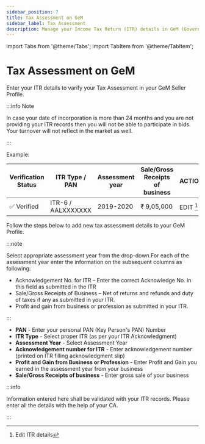 ```yaml
---
sidebar_position: 7
title: Tax Assessment on GeM
sidebar_label: Tax Assessment
description: Manage your Income Tax Return (ITR) details in GeM (Government e-Marketplace) Seller Profile
---
```


import Tabs from '@theme/Tabs';
import TabItem from '@theme/TabItem';

# Tax Assessment on GeM
Enter your ITR details to varify your Tax Assessment in your GeM Seller Profile.

:::info Note

In case your date of incorporation is more than 24 months and you are not providing your ITR records then you will not be able to participate in bids. Your turnover will not reflect in the market as well.

:::

<Tabs>
<TabItem value="Manage Tax Assessment" label="Manage Tax Assessment">

Example:

| Verification Status | ITR Type / PAN | Assessment year | Sale/Gross Receipts of business | ACTION |
| ----------- | ----------- | ----------- | ----------- | ----------- |
| :white_check_mark: Verified | ITR-6 / AALXXXXXXX | 2019-2020 | ₹ 9,05,000 |  EDIT [^1]

</TabItem>
<TabItem value="Add new Tax Assessment" label="Add new Tax Assessment">

Follow the steps below to add new tax assessment details to your GeM Profile.

:::note

Select appropriate assessment year from the drop-down.For each of the assessment year enter the information on the subsequent columns as following:
- Acknowledgement No. for ITR – Enter the correct Acknowledge No. in this field as submitted in the ITR
- Sale/Gross Receipts of Business – Net of returns and refunds and duty of taxes if any as submitted in your ITR.
- Profit and gain from business or profession as submitted in your ITR.

:::

- **PAN** - Enter your personal PAN (Key Person's PAN) Number
- **ITR Type** - Select proper ITR (as per your ITR Acknowledgment)
- **Assessment Year** - Select Assessment Year
- **Acknowledgement number for ITR** - Enter acknowledgement number (printed on ITR filling acknowledgment slip)
- **Profit and Gain from Business or Profession** - Enter Profit and Gain you earned in the assessment year from your business
- **Sale/Gross Receipts of business** - Enter gross sale of your business

:::info

Information entered here shall be validated with your ITR records. Please enter all the details with the help of your CA.

:::

</TabItem>
</Tabs>

[^1]: Edit ITR details